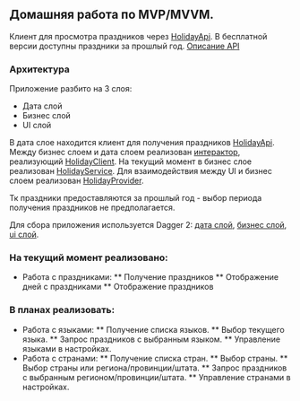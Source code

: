 ## Домашняя работа по MVP/MVVM.

Клиент для просмотра праздников через [HolidayApi][HolidayApiSite].
В бесплатной версии доступны праздники за прошлый год.
[Описание API][HolidayApiSiteDoc]

### Архитектура
Приложение разбито на 3 слоя:
* Дата слой
* Бизнес слой
* UI слой

В дата слое находится клиент для получения праздников [HolidayApi][HolidayApi].
Между бизнес слоем и дата слоем реализован [интерактор][ImplHolidayClient], реализующий [HolidayClient][HolidayClient].
На текущий момент в бизнес слое реализован [HolidayService][HolidayService].
Для взаимодействия между UI и бизнес слоем реализован [HolidayProvider][HolidayProvider].

Тк праздники предоставляются за прошлый год - выбор периода получения праздников не предполагается.

Для сбора приложения используется Dagger 2: [дата слой][DataComponent], [бизнес слой][DomenComponent], [ui слой][PresentationComponent].

### На текущий момент реализовано:
* Работа с праздниками:
** Получение праздников
** Отображение дней с праздниками
** Отображение праздников

### В планах реализовать:
* Работа с языками:
** Получение списка языков.
** Выбор текущего языка.
** Запрос праздников с выбранным языком.
** Управление языками в настройках.
* Работа с странами:
** Получение списка стран.
** Выбор страны.
** Выбор страны или региона/провинции/штата.
** Запрос праздников с выбранным регионом/провинции/штата.
** Управление странами в настройках.
  

[HolidayApiSite]: https://holidayapi.com/
[HolidayApiSiteDoc]: https://holidayapi.com/docs
[HolidayApi]: ./src/main/java/ru/alkarps/android/school2021/hw18/data/holiday/api/HolidayApi.kt
[ImplHolidayClient]: ./src/main/java/ru/alkarps/android/school2021/hw18/data/holiday/ImplHolidayClient.kt
[HolidayClient]: ./src/main/java/ru/alkarps/android/school2021/hw18/domen/holiday/HolidayClient.kt
[HolidayService]: ./src/main/java/ru/alkarps/android/school2021/hw18/domen/holiday/impl/ImplHolidayService.kt
[HolidayProvider]: ./src/main/java/ru/alkarps/android/school2021/hw18/presentation/provider/impl/ImplHolidaysProvider.kt
[DataComponent]: ./src/main/java/ru/alkarps/android/school2021/hw18/data/di/DataComponent.kt
[DomenComponent]: ./src/main/java/ru/alkarps/android/school2021/hw18/domen/di/DomenComponent.kt
[PresentationComponent]: ./src/main/java/ru/alkarps/android/school2021/hw18/presentation/di/HolidayMainComponent.kt